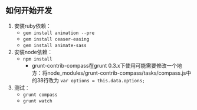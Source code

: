## 如何开始开发

1. 安装ruby依赖： 
    * `gem install animation --pre`
    * `gem install ceaser-easing`
    * `gem install animate-sass`
2. 安装node依赖：
    * `npm install`
        * grunt-contrib-compass在grunt 0.3.x下使用可能需要修改一个地方：将node_modules/grunt-contrib-compass/tasks/compass.js中的38行改为 `var options = this.data.options;`
3. 测试：
    * `grunt compass`
    * `grunt watch`

